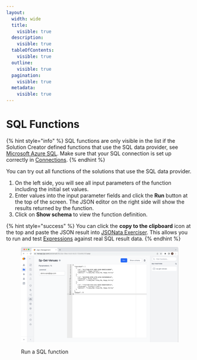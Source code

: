 ```yaml
---
layout:
  width: wide
  title:
    visible: true
  description:
    visible: true
  tableOfContents:
    visible: true
  outline:
    visible: true
  pagination:
    visible: true
  metadata:
    visible: true
---
```


# SQL Functions

{% hint style="info" %}
SQL functions are only visible in the list if the Solution Creator defined functions that use the SQL data provider, see [Microsoft Azure SQL](../../building-apps-with-jigx/data/data-providers/microsoft-azure-sql/microsoft-azure-sql.md). Make sure that your SQL connection is set up correctly in [Connections](connections.md).&#x20;
{% endhint %}

You can try out all functions of the solutions that use the SQL data provider.

1. On the left side, you will see all input parameters of the function including the initial set values.
2. Enter values into the input parameter fields and click the **Run** button at the top of the screen. The JSON editor on the right side will show the results returned by the function.
3. Click on **Show schema** to view the function definition.

{% hint style="success" %}
You can click the **copy to the clipboard** icon at the top and paste the JSON result into [JSONata Exerciser](https://try.jsonata.org/). This allows you to run and test [Expressions](../../building-apps-with-jigx/logic/expressions.md) against real SQL result data.
{% endhint %}

<figure><img src="../../.gitbook/assets/JM-SQLFunctionL.png" alt="Run a SQL function"><figcaption><p>Run a SQL function</p></figcaption></figure>
